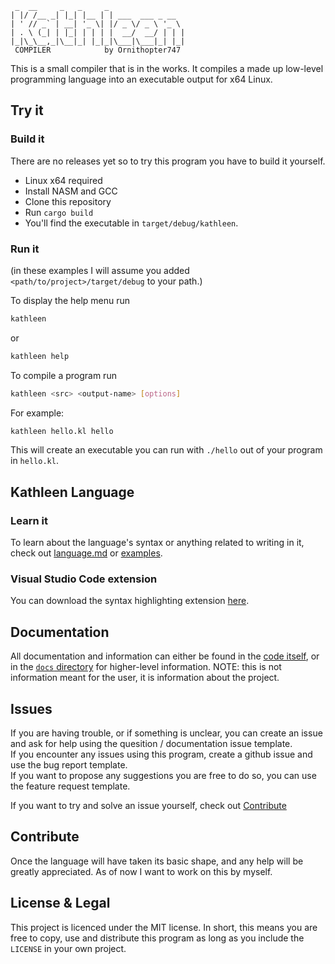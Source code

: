 ```
 _  __     _   _     _
| |/ /__ _| |_| |__ | | ___  ___ _ __
| ' // _` | __| '_ \| |/ _ \/ _ \ '_ \
| . \ (_| | |_| | | | |  __/  __/ | | |
|_|\_\__,_|\__|_| |_|_|\___|\___|_| |_|
 COMPILER            by Ornithopter747
```
<div aria-label="Kathleen compiler, by Ornithopter747"><p aria-hidden="true"></p></div> <!-- This is for screen readers -->

This is a small compiler that is in the works. It compiles a made up low-level programming language into an executable output for x64 Linux.

## Try it

### Build it

There are no releases yet so to try this program you have to build it yourself.
- Linux x64 required
- Install NASM and GCC
- Clone this repository
- Run `cargo build`
- You'll find the executable in `target/debug/kathleen`.

### Run it

(in these examples I will assume you added `<path/to/project>/target/debug` to your path.)

To display the help menu run
```sh
kathleen
```
or
```sh
kathleen help
```
To compile a program run
```sh
kathleen <src> <output-name> [options]
```
For example:
```sh
kathleen hello.kl hello
```
This will create an executable you can run with `./hello` out of your program in `hello.kl`.

## Kathleen Language

### Learn it

To learn about the language's syntax or anything related to writing in it, check out [language.md](docs/language.md) or [examples](examples).

### Visual Studio Code extension

You can download the syntax highlighting extension [here](https://marketplace.visualstudio.com/items?itemName=Ornithopter747.kathleen-syntax).

## Documentation

All documentation and information can either be found in the [code itself](src/main.rs), or in the [`docs` directory](/docs/) for higher-level information. NOTE: this is not information meant for the user, it is information about the project.

## Issues

If you are having trouble, or if something is unclear, you can create an issue and ask for help using the quesition / documentation issue template. <br>
If you encounter any issues using this program, create a github issue and use the bug report template. <br>
If you want to propose any suggestions you are free to do so, you can use the feature request template.

If you want to try and solve an issue yourself, check out [Contribute](#contribute)

## Contribute

Once the language will have taken its basic shape, and any help will be greatly appreciated. As of now I want to work on this by myself.

## License & Legal

This project is licenced under the MIT license. In short, this means you are free to copy, use and distribute this program as long as you include the `LICENSE` in your own project.
